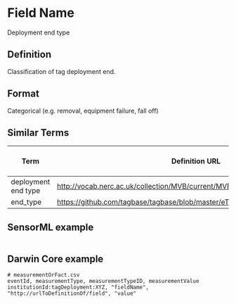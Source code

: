 # Field Name
Deployment end type

## Definition 
Classification of tag deployment end.

## Format
Categorical (e.g. removal, equipment failure, fall off)

## Similar Terms 
|Term|Definition URL|Source Vocabulary Publisher/Creator|
|----|----------|-----------------|
|deployment end type|http://vocab.nerc.ac.uk/collection/MVB/current/MVB000084/|Movebank|
|end_type|https://github.com/tagbase/tagbase/blob/master/eTagMetadataInventory.csv#L102|Tagbase|

## SensorML example
```xml

```
## Darwin Core example
```csv
# measurementOrFact.csv
eventId, measurementType, measurementTypeID, measurementValue
institutionId:tagDeployment:XYZ, "fieldName", "http://urlToDefinitionOf/field", "value"
```
